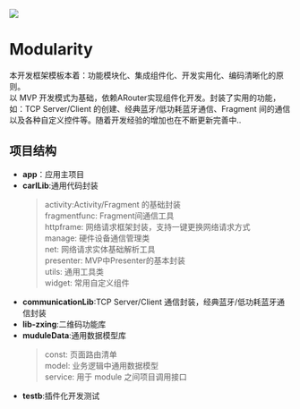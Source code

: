 ![](https://shitu-query-bj.bj.bcebos.com/2020-09-03/10/729487fce79fb1c3?authorization=bce-auth-v1%2F7e22d8caf5af46cc9310f1e3021709f3%2F2020-09-03T10%3A34%3A08Z%2F300%2Fhost%2F4665c75336899adc01bb9e7b07f7cf57e4314d447372407d58faea3d92b7f1ec)

# **Modularity**

本开发框架模板本着：功能模块化、集成组件化、开发实用化、编码清晰化的原则。  
以 MVP 开发模式为基础，依赖ARouter实现组件化开发。封装了实用的功能，如：TCP Server/Client 的创建、经典蓝牙/低功耗蓝牙通信、Fragment 间的通信以及各种自定义控件等。随着开发经验的增加也在不断更新完善中..

## **项目结构**

- **app**：应用主项目  
- **carlLib**:通用代码封装  
  > activity:Activity/Fragment  的基础封装  
  > fragmentfunc:               Fragment间通信工具  
  > httpframe:                  网络请求框架封装，支持一键更换网络请求方式  
  > manage:                     硬件设备通信管理类  
  > net:                        网络请求实体基础解析工具  
  > presenter:                  MVP中Presenter的基本封装  
  > utils:                      通用工具类  
  > widget:                     常用自定义组件  
- **communicationLib**:TCP Server/Client 通信封装，经典蓝牙/低功耗蓝牙通信封装  
- **lib-zxing**:二维码功能库  
- **muduleData**:通用数据模型库  
  > const:                      页面路由清单  
  > model:                      业务逻辑中通用数据模型  
  > service:                    用于 module 之间项目调用接口  
- **testb**:插件化开发测试  
